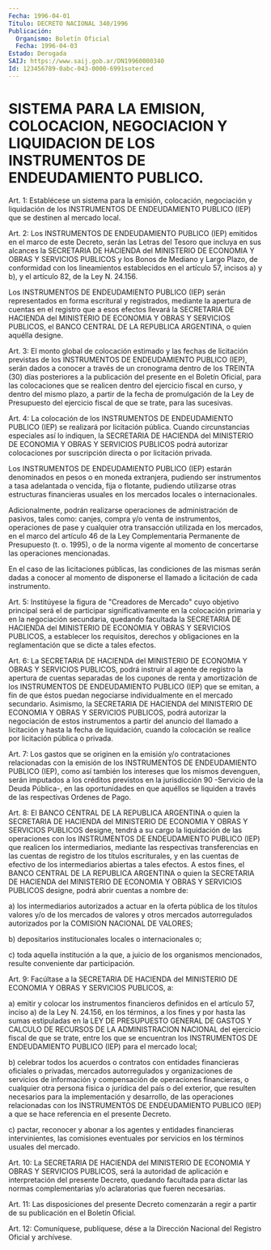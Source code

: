 ```yaml
---
Fecha: 1996-04-01
Título: DECRETO NACIONAL 340/1996
Publicación:
  Organismo: Boletín Oficial
  Fecha: 1996-04-03
Estado: Derogada
SAIJ: https://www.saij.gob.ar/DN19960000340
Id: 123456789-0abc-043-0000-6991soterced
---
```

# SISTEMA PARA LA EMISION, COLOCACION, NEGOCIACION Y LIQUIDACION DE LOS INSTRUMENTOS DE ENDEUDAMIENTO PUBLICO.

<a id="1"></a>
Art. 1: Establécese un sistema para la emisión, colocación, negociación y liquidación de los INSTRUMENTOS DE ENDEUDAMIENTO PUBLICO (IEP) que se destinen al mercado local.

<a id="2"></a>
Art. 2: Los INSTRUMENTOS DE ENDEUDAMIENTO PUBLICO (IEP) emitidos en el marco de este Decreto, serán las Letras del Tesoro que incluya en sus alcances la SECRETARIA DE HACIENDA del MINISTERIO DE ECONOMIA Y OBRAS Y SERVICIOS PUBLICOS y los Bonos de Mediano y Largo Plazo, de conformidad con los lineamientos establecidos en el artículo 57, incisos a) y b), y el artículo 82, de la Ley N. 24.156.

Los INSTRUMENTOS DE ENDEUDAMIENTO PUBLICO (IEP) serán representados en forma escritural y registrados, mediante la apertura de cuentas en el registro que a esos efectos llevará la SECRETARIA DE HACIENDA del MINISTERIO DE ECONOMIA Y OBRAS Y SERVICIOS PUBLICOS, el BANCO CENTRAL DE LA REPUBLICA ARGENTINA, o quien aquélla designe.

<a id="3"></a>
Art. 3: El monto global de colocación estimado y las fechas de licitación previstas de los INSTRUMENTOS DE ENDEUDAMIENTO PUBLICO (IEP), serán dados a conocer a través de un cronograma dentro de los TREINTA (30) días posteriores a la publicación del presente en el Boletín Oficial, para las colocaciones que se realicen dentro del ejercicio fiscal en curso, y dentro del mismo plazo, a partir de la fecha de promulgación de la Ley de Presupuesto del ejercicio fiscal de que se trate, para las sucesivas.

<a id="4"></a>
Art. 4: La colocación de los INSTRUMENTOS DE ENDEUDAMIENTO PUBLICO (IEP) se realizará por licitación pública. Cuando circunstancias especiales así lo indiquen, la SECRETARIA DE HACIENDA del MINISTERIO DE ECONOMIA Y OBRAS Y SERVICIOS PUBLICOS podrá autorizar colocaciones por suscripción directa o por licitación privada.

Los INSTRUMENTOS DE ENDEUDAMIENTO PUBLICO (IEP) estarán denominados en pesos o en moneda extranjera, pudiendo ser instrumentos a tasa adelantada o vencida, fija o flotante, pudiendo utilizarse otras estructuras financieras usuales en los mercados locales o internacionales.

Adicionalmente, podrán realizarse operaciones de administración de pasivos, tales como: canjes, compra y/o venta de instrumentos, operaciones de pase y cualquier otra transacción utilizada en los mercados, en el marco del artículo 46 de la Ley Complementaria Permanente de Presupuesto (t. o. 1995), o de la norma vigente al momento de concertarse las operaciones mencionadas.

En el caso de las licitaciones públicas, las condiciones de las mismas serán dadas a conocer al momento de disponerse el llamado a licitación de cada instrumento.

<a id="5"></a>
Art. 5: Institúyese la figura de "Creadores de Mercado" cuyo objetivo principal será el de participar significativamente en la colocación primaria y en la negociación secundaria, quedando facultada la SECRETARIA DE HACIENDA del MINISTERIO DE ECONOMIA Y OBRAS Y SERVICIOS PUBLICOS, a establecer los requisitos, derechos y obligaciones en la reglamentación que se dicte a tales efectos.

<a id="6"></a>
Art. 6: La SECRETARIA DE HACIENDA del MINISTERIO DE ECONOMIA Y OBRAS Y SERVICIOS PUBLICOS, podrá instruir al agente de registro la apertura de cuentas separadas de los cupones de renta y amortización de los INSTRUMENTOS DE ENDEUDAMIENTO PUBLICO (IEP) que se emitan, a fin de que éstos puedan negociarse individualmente en el mercado secundario. Asimismo, la SECRETARIA DE HACIENDA del MINISTERIO DE ECONOMIA Y OBRAS Y SERVICIOS PUBLICOS, podrá autorizar la negociación de estos instrumentos a partir del anuncio del llamado a licitación y hasta la fecha de liquidación, cuando la colocación se realice por licitación pública o privada.

<a id="7"></a>
Art. 7: Los gastos que se originen en la emisión y/o contrataciones relacionadas con la emisión de los INSTRUMENTOS DE ENDEUDAMIENTO PUBLICO (IEP), como así también los intereses que los mismos devenguen, serán imputados a los créditos previstos en la jurisdicción 90 -Servicio de la Deuda Pública-, en las oportunidades en que aquéllos se liquiden a través de las respectivas Ordenes de Pago.

<a id="8"></a>
Art. 8: El BANCO CENTRAL DE LA REPUBLICA ARGENTINA o quien la SECRETARIA DE HACIENDA del MINISTERIO DE ECONOMIA Y OBRAS Y SERVICIOS PUBLICOS designe, tendrá a su cargo la liquidación de las operaciones con los INSTRUMENTOS DE ENDEUDAMIENTO PUBLICO (IEP) que realicen los intermediarios, mediante las respectivas transferencias en las cuentas de registro de los títulos escriturales, y en las cuentas de efectivo de los intermediarios abiertas a tales efectos. A estos fines, el BANCO CENTRAL DE LA REPUBLICA ARGENTINA o quien la SECRETARIA DE HACIENDA del MINISTERIO DE ECONOMIA Y OBRAS Y SERVICIOS PUBLICOS designe, podrá abrir cuentas a nombre de:

a) los intermediarios autorizados a actuar en la oferta pública de los títulos valores y/o de los mercados de valores y otros mercados autorregulados autorizados por la COMISION NACIONAL DE VALORES;

b) depositarios institucionales locales o internacionales o;

c) toda aquella institución a la que, a juicio de los organismos mencionados, resulte conveniente dar participación.

<a id="9"></a>
Art. 9: Facúltase a la SECRETARIA DE HACIENDA del MINISTERIO DE ECONOMIA Y OBRAS Y SERVICIOS PUBLICOS, a:

a) emitir y colocar los instrumentos financieros definidos en el artículo 57, inciso a) de la Ley N. 24.156, en los términos, a los fines y por hasta las sumas estipuladas en la LEY DE PRESUPUESTO GENERAL DE GASTOS Y  CALCULO DE RECURSOS DE LA ADMINISTRACION NACIONAL del ejercicio fiscal de que se trate, entre los que se encuentran los INSTRUMENTOS DE ENDEUDAMIENTO PUBLICO (IEP) para el mercado local;

b) celebrar todos los acuerdos o contratos con entidades financieras oficiales o privadas, mercados autorregulados y organizaciones de servicios de información y compensación de operaciones financieras, o cualquier otra persona física o jurídica del país o del exterior, que resulten necesarios para la implementación y desarrollo, de las operaciones relacionadas con los INSTRUMENTOS DE ENDEUDAMIENTO PUBLICO (IEP) a que se hace referencia en el presente Decreto.

c) pactar, reconocer y abonar a los agentes y entidades financieras intervinientes, las comisiones eventuales por servicios en los términos usuales del mercado.

<a id="10"></a>
Art. 10: La SECRETARIA DE HACIENDA del MINISTERIO DE ECONOMIA Y OBRAS Y SERVICIOS PUBLICOS, será la autoridad de aplicación e interpretación del presente Decreto, quedando facultada para dictar las normas complementarias y/o aclaratorias que fueren necesarias.

<a id="11"></a>
Art. 11: Las disposiciones del presente Decreto comenzarán a regir a partir de su publicación en el Boletín Oficial.

<a id="12"></a>
Art. 12: Comuníquese, publíquese, dése a la Dirección Nacional del Registro Oficial y archívese.